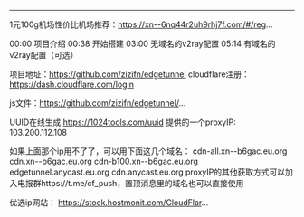 ------
1元100g机场性价比机场推荐：https://xn--6nq44r2uh9rhj7f.com/#/reg...

00:00 项目介绍
00:38 开始搭建
03:00 无域名的v2ray配置
05:14 有域名的v2ray配置（可选）


项目地址：https://github.com/zizifn/edgetunnel
cloudflare注册：https://dash.cloudflare.com/login

js文件：https://github.com/zizifn/edgetunnel/...

UUID在线生成 https://1024tools.com/uuid
提供的一个proxyIP: 103.200.112.108

如果上面那个ip用不了了，可以用下面这几个域名：
cdn-all.xn--b6gac.eu.org
cdn.xn--b6gac.eu.org
cdn-b100.xn--b6gac.eu.org
edgetunnel.anycast.eu.org
cdn.anycast.eu.org
proxyIP的其他获取方式可以加入电报群https://t.me/cf_push，置顶消息里的域名也可以直接使用

优选ip网站：
https://stock.hostmonit.com/CloudFlar...
